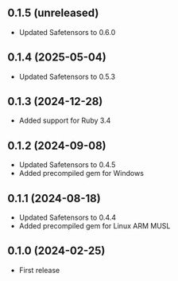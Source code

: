 ## 0.1.5 (unreleased)

- Updated Safetensors to 0.6.0

## 0.1.4 (2025-05-04)

- Updated Safetensors to 0.5.3

## 0.1.3 (2024-12-28)

- Added support for Ruby 3.4

## 0.1.2 (2024-09-08)

- Updated Safetensors to 0.4.5
- Added precompiled gem for Windows

## 0.1.1 (2024-08-18)

- Updated Safetensors to 0.4.4
- Added precompiled gem for Linux ARM MUSL

## 0.1.0 (2024-02-25)

- First release
